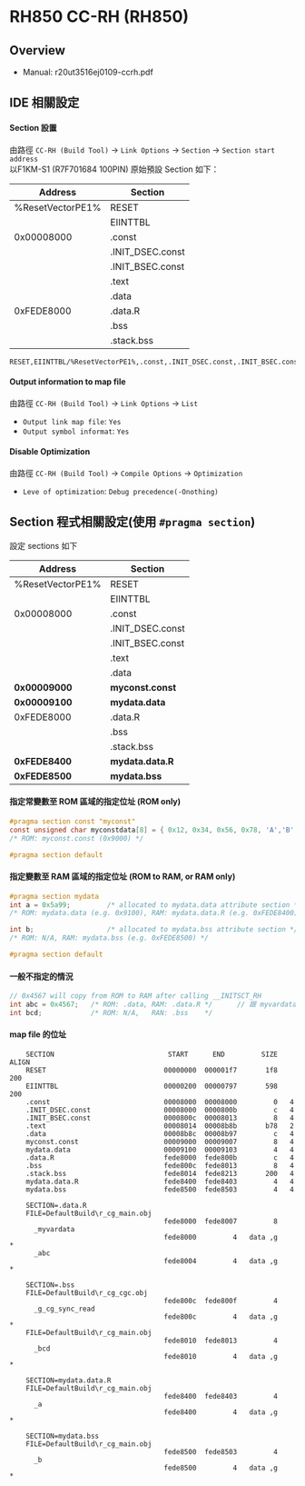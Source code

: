 RH850 CC-RH (RH850)
===================

## Overview
* Manual: r20ut3516ej0109-ccrh.pdf

## IDE 相關設定
#### Section 設置
由路徑 `CC-RH (Build Tool)` -> `Link Options` -> `Section` -> `Section start address`  
以F1KM-S1 (R7F701684 100PIN) 原始預設 Section 如下：  


 Address          | Section
------------------|------------
 %ResetVectorPE1% | RESET
 &nbsp;           | EIINTTBL
 0x00008000       | .const
 &nbsp;           | .INIT_DSEC.const
 &nbsp;           | .INIT_BSEC.const
 &nbsp;           | .text
 &nbsp;           | .data
 0xFEDE8000       | .data.R
 &nbsp;           | .bss
 &nbsp;           | .stack.bss

    RESET,EIINTTBL/%ResetVectorPE1%,.const,.INIT_DSEC.const,.INIT_BSEC.const,.text,.data/00008000,.data.R,.bss,.stack.bss/FEDE8000


#### Output information to map file
由路徑 `CC-RH (Build Tool)` -> `Link Options` -> `List`

* `Output link map file`: `Yes`
* `Output symbol informat`: `Yes`

#### Disable Optimization
由路徑 `CC-RH (Build Tool)` -> `Compile Options` -> `Optimization`

* `Leve of optimization`: `Debug precedence(-Onothing)`

## Section 程式相關設定(使用 `#pragma section`)
設定 sections 如下

 Address          | Section
------------------|------------
 %ResetVectorPE1% | RESET
 &nbsp;           | EIINTTBL
 0x00008000       | .const
 &nbsp;           | .INIT_DSEC.const
 &nbsp;           | .INIT_BSEC.const
 &nbsp;           | .text
 &nbsp;           | .data
 __0x00009000__   | __myconst.const__                  
 __0x00009100__   | __mydata.data__ 
 0xFEDE8000       | .data.R
 &nbsp;           | .bss
 &nbsp;           | .stack.bss
 __0xFEDE8400__   | __mydata.data.R__
 __0xFEDE8500__   | __mydata.bss__

#### 指定常變數至 ROM 區域的指定位址 (ROM only)
```c
#pragma section const "myconst"
const unsigned char myconstdata[8] = { 0x12, 0x34, 0x56, 0x78, 'A','B','C','D'};
/* ROM: myconst.const (0x9000) */

#pragma section default
```

        
#### 指定變數至 RAM 區域的指定位址 (ROM to RAM, or RAM only)
```c
#pragma section mydata
int a = 0x5a99;         /* allocated to mydata.data attribute section */
/* ROM: mydata.data (e.g. 0x9100), RAM: mydata.data.R (e.g. 0xFEDE8400) */

int b;                  /* allocated to mydata.bss attribute section */
/* ROM: N/A, RAM: mydata.bss (e.g. 0xFEDE8500) */

#pragma section default
```

#### 一般不指定的情況
```c
// 0x4567 will copy from ROM to RAM after calling __INITSCT_RH
int abc = 0x4567;   /* ROM: .data, RAM: .data.R */      // 跟 myvardata 一樣
int bcd;            /* ROM: N/A,   RAN: .bss    */
```

#### map file 的位址

        SECTION                            START      END         SIZE   ALIGN
        RESET                             00000000  000001f7       1f8   200
        EIINTTBL                          00000200  00000797       598   200
        .const                            00008000  00008000         0   4
        .INIT_DSEC.const                  00008000  0000800b         c   4
        .INIT_BSEC.const                  0000800c  00008013         8   4
        .text                             00008014  00008b8b       b78   2
        .data                             00008b8c  00008b97         c   4
        myconst.const                     00009000  00009007         8   4
        mydata.data                       00009100  00009103         4   4
        .data.R                           fede8000  fede800b         c   4
        .bss                              fede800c  fede8013         8   4
        .stack.bss                        fede8014  fede8213       200   4
        mydata.data.R                     fede8400  fede8403         4   4
        mydata.bss                        fede8500  fede8503         4   4

        SECTION=.data.R
        FILE=DefaultBuild\r_cg_main.obj
                                          fede8000  fede8007         8
          _myvardata
                                          fede8000         4   data ,g         * 
          _abc
                                          fede8004         4   data ,g         * 

        SECTION=.bss
        FILE=DefaultBuild\r_cg_cgc.obj
                                          fede800c  fede800f         4
          _g_cg_sync_read
                                          fede800c         4   data ,g         * 
        FILE=DefaultBuild\r_cg_main.obj
                                          fede8010  fede8013         4
          _bcd
                                          fede8010         4   data ,g         * 
        
        SECTION=mydata.data.R
        FILE=DefaultBuild\r_cg_main.obj
                                          fede8400  fede8403         4
          _a
                                          fede8400         4   data ,g         * 
        
        SECTION=mydata.bss
        FILE=DefaultBuild\r_cg_main.obj
                                          fede8500  fede8503         4
          _b
                                          fede8500         4   data ,g         * 
        